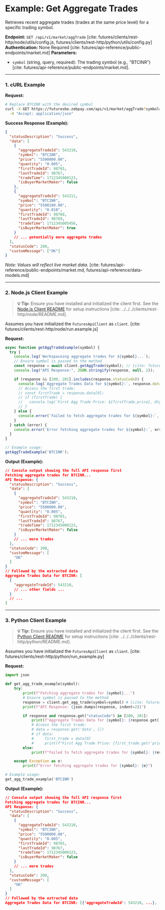 # Example: Get Aggregate Trades

Retrieves recent aggregate trades (trades at the same price level) for a specific trading symbol.

**Endpoint:** `GET /api/v1/market/aggTrade` [cite: futures/clients/rest-http/node/utils/config.js, futures/clients/rest-http/python/utils/config.py]
**Authentication:** None Required [cite: futures/api-reference/public-endpoints/market.md]
**Parameters:**
* `symbol` (string, query, required): The trading symbol (e.g., "BTCINR") [cite: futures/api-reference/public-endpoints/market.md].

---

### 1. cURL Example

**Request:**

```bash
# Replace BTCINR with the desired symbol
curl -X GET https://futuresbe.zebpay.com/api/v1/market/aggTrade?symbol=BTCINR \
  -H "Accept: application/json"
```

**Success Response (Example):**

```json
{
  "statusDescription": "Success",
  "data": [
    {
      "aggregateTradeId": 543210,
      "symbol": "BTCINR",
      "price": "5500000.00",
      "quantity": "0.005",
      "firstTradeId": 98765,
      "lastTradeId": 98767,
      "tradeTime": 1712345000123,
      "isBuyerMarketMaker": false
    },
    {
      "aggregateTradeId": 543211,
      "symbol": "BTCINR",
      "price": "5500100.00",
      "quantity": "0.010",
      "firstTradeId": 98768,
      "lastTradeId": 98769,
      "tradeTime": 1712345005456,
      "isBuyerMarketMaker": true
    }
    // ... potentially more aggregate trades
  ],
  "statusCode": 200,
  "customMessage": ["OK"]
}
```
*Note: Values will reflect live market data.* [cite: futures/api-reference/public-endpoints/market.md, futures/api-reference/data-models.md]

---

### 2. Node.js Client Example

> **💡 Tip:** Ensure you have installed and initialized the client first. See the [Node.js Client README](../../../clients/rest-http/node/README.md) for setup instructions [cite: ../../../clients/rest-http/node/README.md].

Assumes you have initialized the `FuturesApiClient` as `client`. [cite: futures/clients/rest-http/node/run.example.js]

**Request:**

```javascript
async function getAggTradeExample(symbol) {
  try {
    console.log(`Workspaceing aggregate trades for ${symbol}...`);
    // Ensure symbol is passed to the method
    const response = await client.getAggTrade(symbol); // [cite: futures/clients/rest-http/node/client.js]
    console.log("API Response:", JSON.stringify(response, null, 2));

    if (response && [200, 201].includes(response.statusCode)) {
      console.log(`Aggregate Trades Data for ${symbol}:`, response.data);
      // Access the first trade:
      // const firstTrade = response.data[0];
      // if (firstTrade) {
      //   console.log(`First Agg Trade Price: ${firstTrade.price}, Qty: ${firstTrade.quantity}`);
      // }
    } else {
      console.error(`Failed to fetch aggregate trades for ${symbol}:`, response.statusDescription);
    }
  } catch (error) {
    console.error(`Error fetching aggregate trades for ${symbol}:`, error.message);
  }
}

// Example usage:
getAggTradeExample('BTCINR');
```

**Output (Example):**

```json
// Console output showing the full API response first
Fetching aggregate trades for BTCINR...
API Response: {
  "statusDescription": "Success",
  "data": [
    {
      "aggregateTradeId": 543210,
      "symbol": "BTCINR",
      "price": "5500000.00",
      "quantity": "0.005",
      "firstTradeId": 98765,
      "lastTradeId": 98767,
      "tradeTime": 1712345000123,
      "isBuyerMarketMaker": false
    }
    // ... more trades
  ],
  "statusCode": 200,
  "customMessage": [
    "OK"
  ]
}
// Followed by the extracted data
Aggregate Trades Data for BTCINR: [
  {
    "aggregateTradeId": 543210,
    // ... other fields ...
  }
  // ...
]
```

---

### 3. Python Client Example

> **💡 Tip:** Ensure you have installed and initialized the client first. See the [Python Client README](../../../clients/rest-http/python/README.md) for setup instructions [cite: ../../../clients/rest-http/python/README.md].

Assumes you have initialized the `FuturesApiClient` as `client`. [cite: futures/clients/rest-http/python/run_example.py]

**Request:**

```python
import json

def get_agg_trade_example(symbol):
    try:
        print(f"Fetching aggregate trades for {symbol}...")
        # Ensure symbol is passed to the method
        response = client.get_agg_trade(symbol=symbol) # [cite: futures/clients/rest-http/python/client/client.py]
        print(f"API Response: {json.dumps(response, indent=2)}")

        if response and response.get("statusCode") in [200, 201]:
            print(f"Aggregate Trades Data for {symbol}: {response.get('data')}")
            # Access the first trade:
            # data = response.get('data', [])
            # if data:
            #     first_trade = data[0]
            #     print(f"First Agg Trade Price: {first_trade.get('price')}, Qty: {first_trade.get('quantity')}")
        else:
            print(f"Failed to fetch aggregate trades for {symbol}: {response.get('statusDescription')}")

    except Exception as e:
        print(f"Error fetching aggregate trades for {symbol}: {e}")

# Example usage:
get_agg_trade_example('BTCINR')
```

**Output (Example):**

```json
// Console output showing the full API response first
Fetching aggregate trades for BTCINR...
API Response: {
  "statusDescription": "Success",
  "data": [
    {
      "aggregateTradeId": 543210,
      "symbol": "BTCINR",
      "price": "5500000.00",
      "quantity": "0.005",
      "firstTradeId": 98765,
      "lastTradeId": 98767,
      "tradeTime": 1712345000123,
      "isBuyerMarketMaker": false
    }
    // ... more trades
  ],
  "statusCode": 200,
  "customMessage": [
    "OK"
  ]
}
// Followed by the extracted data
Aggregate Trades Data for BTCINR: [{'aggregateTradeId': 543210, ...}, ...]
```
